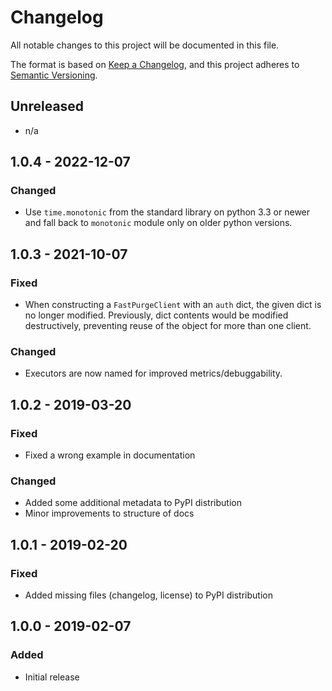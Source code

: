 # Changelog

All notable changes to this project will be documented in this file.

The format is based on [Keep a Changelog](https://keepachangelog.com/en/1.0.0/),
and this project adheres to [Semantic Versioning](https://semver.org/spec/v2.0.0.html).

## Unreleased

- n/a

## 1.0.4 - 2022-12-07

### Changed

- Use `time.monotonic` from the standard library on python 3.3 or newer and fall
  back to `monotonic` module only on older python versions.

## 1.0.3 - 2021-10-07

### Fixed

- When constructing a `FastPurgeClient` with an `auth` dict, the given dict is no
  longer modified. Previously, dict contents would be modified destructively,
  preventing reuse of the object for more than one client.

### Changed

- Executors are now named for improved metrics/debuggability.

## 1.0.2 - 2019-03-20

### Fixed

- Fixed a wrong example in documentation

### Changed

- Added some additional metadata to PyPI distribution
- Minor improvements to structure of docs

## 1.0.1 - 2019-02-20

### Fixed

- Added missing files (changelog, license) to PyPI distribution

## 1.0.0 - 2019-02-07

### Added

- Initial release
